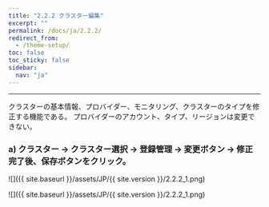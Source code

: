 ```yaml
---
title: "2.2.2 クラスター編集"
excerpt: ""
permalink: /docs/ja/2.2.2/
redirect_from:
  - /theme-setup/
toc: false
toc_sticky: false
sidebar:
  nav: "ja"
---
```



---

クラスターの基本情報、プロバイダー、モニタリング、クラスターのタイプを修正する機能である。 プロバイダーのアカウント、タイプ、リージョンは変更できない。

### a\) クラスター → クラスター選択 → 登録管理 → 変更ボタン → 修正完了後、保存ボタンをクリック。
![]({{ site.baseurl }}/assets/JP/{{ site.version }}/2.2.2_1.png)

![]({{ site.baseurl }}/assets/JP/{{ site.version }}/2.2.2_1.png)
